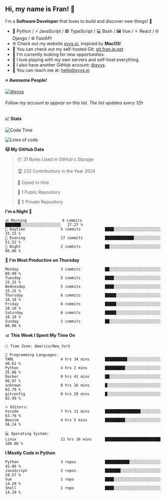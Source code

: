 ## Hi, my name is Fran! 👋

I'm a **Software Developer** that loves to build and discover new things! 🚀

- 🐍 Python / ⚡ JavaScript / 🟦 TypeScript / 💻 Bash / 🖼️ Vue / ⚛️ React / 🌐 Django / ⚙️ FastAPI
- 🌐 Check out my website [xyvs.io](https://xyvs.io), inspired by **MacOS**!
- 🔗 You can check out my self-hosted Git: [git.fran.jp.net](https://git.fran.jp.net/)
- 🌱 I'm currently looking for new opportunities.
- 🤖 I love playing with my own servers and self-host everything.
- 🔄 I also have another GitHub account: [@xyvs](https://github.com/xyvs).
- 📧 You can reach me at: [hello@xyvs.io](mailto:hello@xyvs.io)

<!--
**franrgb/franrgb** is a ✨ _special_ ✨ repository because its `README.md` (this file) appears on your GitHub profile.

Here are some ideas to get you started:

- 🔭 I’m currently working on ...
- 🌱 I’m currently learning ...
- 👯 I’m looking to collaborate on ...
- 🤔 I’m looking for help with ...
- 💬 Ask me about ...
- 📫 How to reach me: ...
- 😄 Pronouns: ...
- ⚡ Fun fact: ...
-->

<!--START_SECTION:waka-->
**⭐ Awesome People!** 

[![@xyvs](https://img.shields.io/badge/@xyvs-black?style=plastic&logo=github&logoColor=fff)](https://github.com/xyvs) 

###### Follow my account to appear on this list. *The list updates every 12h*

**📈 Stats** 

![Code Time](http://img.shields.io/badge/Code%20Time-11%20hrs%2016%20mins-blue)

![Lines of code](https://img.shields.io/badge/From%20Hello%20World%20I%27ve%20Written-7.1%20thousand%20lines%20of%20code-blue)

**🐱 My GitHub Data** 

> 📦 31 Bytes Used in GitHub's Storage 
 > 
> 🏆 232 Contributions in the Year 2024
 > 
> 💼 Opted to Hire
 > 
> 📜 1 Public Repository 
 > 
> 🔑 5 Private Repository 
 > 
**I'm a Night 🦉** 

```text
🌞 Morning                9 commits           ███████░░░░░░░░░░░░░░░░░░   27.27 % 
🌆 Daytime                5 commits           ████░░░░░░░░░░░░░░░░░░░░░   15.15 % 
🌃 Evening                17 commits          █████████████░░░░░░░░░░░░   51.52 % 
🌙 Night                  2 commits           ██░░░░░░░░░░░░░░░░░░░░░░░   06.06 % 
```
📅 **I'm Most Productive on Thursday** 

```text
Monday                   3 commits           ██░░░░░░░░░░░░░░░░░░░░░░░   09.09 % 
Tuesday                  5 commits           ████░░░░░░░░░░░░░░░░░░░░░   15.15 % 
Wednesday                5 commits           ████░░░░░░░░░░░░░░░░░░░░░   15.15 % 
Thursday                 6 commits           █████░░░░░░░░░░░░░░░░░░░░   18.18 % 
Friday                   6 commits           █████░░░░░░░░░░░░░░░░░░░░   18.18 % 
Saturday                 6 commits           █████░░░░░░░░░░░░░░░░░░░░   18.18 % 
Sunday                   2 commits           ██░░░░░░░░░░░░░░░░░░░░░░░   06.06 % 
```


📊 **This Week I Spent My Time On** 

```text
🕑︎ Time Zone: America/New_York

💬 Programming Languages: 
YAML                     4 hrs 34 mins       ██████████░░░░░░░░░░░░░░░   40.62 % 
Python                   4 hrs 2 mins        █████████░░░░░░░░░░░░░░░░   35.86 % 
Docker                   0 hrs 41 mins       ██░░░░░░░░░░░░░░░░░░░░░░░   06.07 % 
unknown                  0 hrs 26 mins       █░░░░░░░░░░░░░░░░░░░░░░░░   03.79 % 
gitconfig                0 hrs 20 mins       █░░░░░░░░░░░░░░░░░░░░░░░░   02.99 % 

🔥 Editors: 
Vscode                   7 hrs 11 mins       ████████████████░░░░░░░░░   63.76 % 
Neovim                   4 hrs 5 mins        █████████░░░░░░░░░░░░░░░░   36.24 % 

💻 Operating System: 
Linux                    11 hrs 16 mins      █████████████████████████   100.00 % 
```

**I Mostly Code in Python** 

```text
Python                   3 repos             ███████████░░░░░░░░░░░░░░   42.86 % 
JavaScript               2 repos             ███████░░░░░░░░░░░░░░░░░░   28.57 % 
Vue                      1 repo              ████░░░░░░░░░░░░░░░░░░░░░   14.29 % 
Shell                    1 repo              ████░░░░░░░░░░░░░░░░░░░░░   14.29 % 
```




<!--END_SECTION:waka-->

